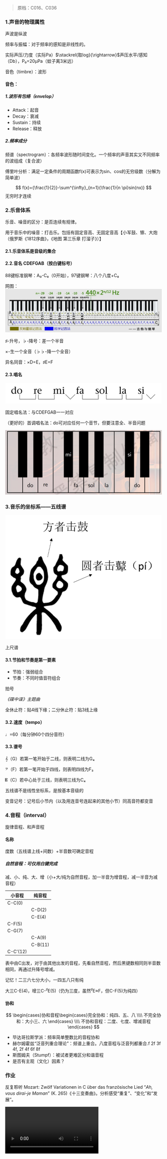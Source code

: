 > 原档：C016、C036

### 1.声音的物理属性

声波是纵波

频率与振幅：对于频率的感知是非线性的。

实际声压/力度（实际Pa）$\stackrel{取log}{\rightarrow}$声压水平/感知（Db），P₀=20μPa（蚊子离3米远）

音色（timbre）：波形

#### 音色：

##### 1.波形有包络（envelop）

- Attack：起音
- Decay：衰减
- Sustain：持续
- Release：释放

##### 2.频率成分

频谱（spectrogram）：各频率波形随时间变化。一个频率的声音其实又不同频率的波组成（复合波）

傅里叶分析：满足一定条件的周期函数f(x)可表示为sin、cos的无穷级数（分解为简单波）

$$
f(x)={\frac{1}{2}}-\sum^{\infty}_{n=1}{\frac{1}{n \pi}sin(nx)}
$$
无穷时才连续

### 2.乐音体系

乐音、噪音的区分：是否连续有规律。

用于音乐中的噪音：打击乐。包括有固定音高、无固定音高【小军鼓、镲、大炮（俄罗斯《1812序曲》，《地图 第三乐章 打溜子》）】

#### 2.1.乐音体系是音级的集合

#### 2.2.音名 CDEFGAB（按白键标号）

88键标准钢琴：A₀-C₈（0开始），97键钢琴：八个八度+C₈

网图：![](C016.jpg)

♯-升号，♭-降号：差一个半音

×-生一个全音（♭♭-降一个全音）

异名同音：×D=E，♯E=F

#### 2.3.唱名

![](C016-1.png)

固定唱名法：与CDEFGAB一一对应

（更好的）首调唱名法：do可对应任何一个音节，但要注意全、半音问题

![](C016-2.jpg)

### 3.音乐的坐标系——五线谱

![](C016-3.png)

上尺谱

#### 3.1.节拍和节奏是第一要素

- 节拍：强弱组合
- 节奏：不同时值音符组合

拍号

*《碟中谍》主题曲*

全休止符：贴4线下缘；二分休止符：贴3线上缘

#### 3.2.速度（tempo）

♩=60（每分钟60个四分音符）

#### 3.3.谱号

𝄞（G）若第一笔开始于二线，则表明二线为G₄

𝄢（F）若第一笔开始于四线，则表明四线为F₃

𝄡（C）若中心处于三线，则表明三线为C₄

五线谱不是线性坐标系，是按基本音级的

变音记号：记号后小节内（以及用连音号连起来的其他小节）同高音符都变音

### 4.音程（interval）

旋律音程、和声音程

#### 名称

度数（五线谱上线+间数）+半音数可确定音程

##### 自然音程：可仅用白键完成

减、小、纯、大、增（小+大/纯为自然音程，加一半音为增音程，减一半音为减音程）

| 小音程   | 纯音程  |
| -------- | ------- |
| C-C(0)   |         |
|          | C-D(2)  |
|          | C-E(4)  |
| C-F(5)   |         |
| C-G(7)   |         |
|          | C-A(9)  |
|          | C-B(11) |
| C-C'(12) |         |

表中由C出发，对于由其他出发的音程，先看自然音程，然后黑键数相同则半音数相同，再通过升降号增减。

记忆！二三六七分大小，一四五八只有纯

大三C-E(4)，增三C-<sup>♯</sup>E(5)（仍为三度，虽然<sup>♯</sup>E≈F，但C-F(5)为纯四）

#### 协和

$$
\begin{cases}协和音程\begin{cases}完全协和：纯四、五、八 \\\\
不完全协和：大小三、六
\end{cases} \\\\
不协和音程：二度、七度、增减音程
\end{cases}
$$

- 毕达哥拉斯学派：频率简单整数比的音程协和
- 赫尔姆霍兹“泛音列重合理论”：频谱上重合。八度音程与泛音列都重合.f 2f 3f 4f, 2f 4f 6f 8f
- 斯图姆夫（Stumpf）：被试者更难区分和谐音程
- 是否有主观（文化）因素？

### 作业

反复聆听 Mozart: Zwölf Variationen in C über das französische Lied “*Ah, vous dirai-je Maman*” (K. 265)《十三变奏曲》。分析感受“重复”、“变化”和“发展”。

<video controls="" autoplay="" name="media"><source src="http://notes.lawaxi.net/files/%E9%9F%B3%E4%B9%90%E4%B8%8E%E6%95%B0%E5%AD%A6/Mozart12VariationsK265.mp4" type="video/mp4"></video>